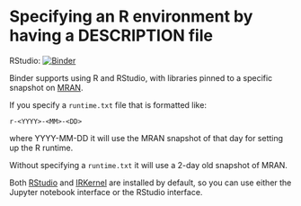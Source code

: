 # Specifying an R environment by having a DESCRIPTION file

RStudio: [![Binder](http://mybinder.org/badge.svg)](http://beta.mybinder.org/v2/gh/benmarwick/binder-r-description/master?urlpath=rstudio)


Binder supports using R and RStudio, with libraries pinned to a specific
snapshot on [MRAN](https://mran.microsoft.com/documents/rro/reproducibility).

If you specify a `runtime.txt` file that is formatted like:

```
r-<YYYY>-<MM>-<DD>
```

where YYYY-MM-DD it will use the MRAN snapshot of that day for setting up the R runtime.

Without specifying a `runtime.txt` it will use a 2-day old snapshot of MRAN.

Both [RStudio](https://www.rstudio.com/) and [IRKernel](https://irkernel.github.io/)
are installed by default, so you can use either the Jupyter notebook interface or
the RStudio interface.
